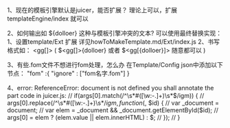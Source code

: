 1、现在的模板引擎默认是juicer，能否扩展？
    理论上可以，扩展templateEngine/index 就可以

2、如何输出如 ${dolloer} 这种与模板引擎冲突的文本?
    可以使用最终替换实现： 
        1、设置template/Ext 扩展   详见howToMakeTemplate.md/Ext/index.js
        2、书写格式如：   <gg[]>   (  $<gg[]>{dolloer}  或者 $<gg[{dolloer}]>  随意都可以 )

3、有些.fom文件不想进行fom处理，怎么办
    在Template/Config json中添加以下节点：
    "fom" :{
        "ignore" : ["fom名字.fom"]
    }

4、error:  ReferenceError: document is not defined
        you shall annotate the part code in juicer.js:
        // if(args[0].match(/^\s*#([\w:\-\.]+)\s*$/igm)) {
        //     args[0].replace(/^\s*#([\w:\-\.]+)\s*$/igm, function($, $id) {
        //         var _document = document;
        //         var elem = _document && _document.getElementById($id);
        //         args[0] = elem ? (elem.value || elem.innerHTML) : $;
        //     });
        // }